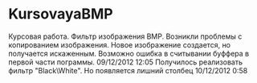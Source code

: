 KursovayaBMP
============

Курсовая работа. Фильтр изображения BMP.
Возникли проблемы с копированием изображения. Новое изображение создается, но получается искаженным. Возможно ошибка в 
считывании буффера в первой части пограммы. 09/12/2012 12:05
Получилось реализовать фильтр "Black\White". Но появляется лишний столбец 10/12/2012 0:58